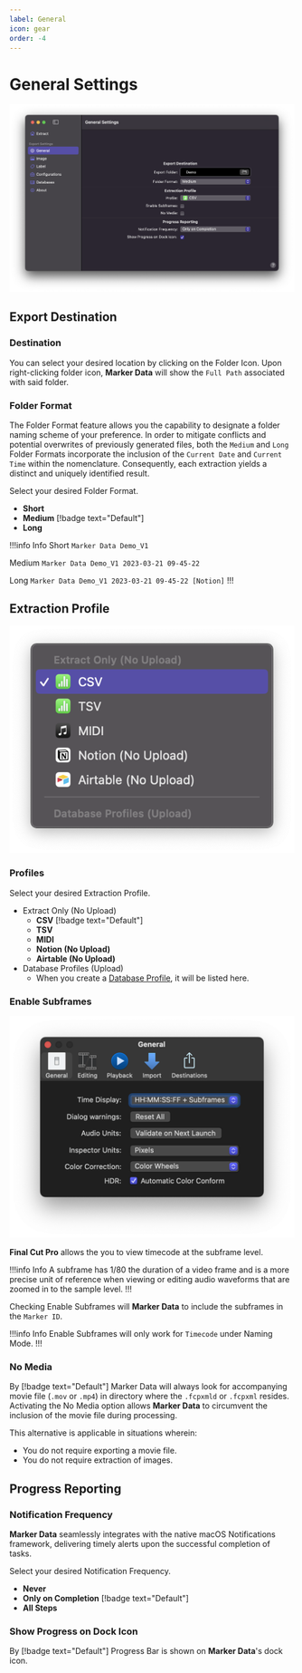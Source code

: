 ```yaml
---
label: General
icon: gear
order: -4
---
```

# General Settings

![General Settings](/assets/md-general-settings.png)

## Export Destination

### Destination

You can select your desired location by clicking on the Folder Icon. Upon right-clicking folder icon, **Marker Data** will show the `Full Path` associated with said folder.

### Folder Format

The Folder Format feature allows you the capability to designate a folder naming scheme of your preference. In order to mitigate conflicts and potential overwrites of previously generated files, both the `Medium` and `Long` Folder Formats incorporate the inclusion of the `Current Date` and `Current Time` within the nomenclature. Consequently, each extraction yields a distinct and uniquely identified result.

Select your desired Folder Format.
- **Short**
- **Medium** [!badge text="Default"]
- **Long**

!!!info Info
Short
`Marker Data Demo_V1`

Medium
`Marker Data Demo_V1 2023-03-21 09-45-22`

Long
`Marker Data Demo_V1 2023-03-21 09-45-22 [Notion]`
!!!

## Extraction Profile

![Extraction Profile](/assets/md-general-settings-extraction-profile.png)

### Profiles

Select your desired Extraction Profile.

- Extract Only (No Upload)
	- **CSV** [!badge text="Default"]
	- **TSV**
	- **MIDI**
	- **Notion (No Upload)**
	- **Airtable (No Upload)**
- Database Profiles (Upload)
	- When you create a [Database Profile](/user-guide/databases), it will be listed here.

### Enable Subframes

![Final Cut Pro's Time Display](/assets/fcp-subframes.png)

**Final Cut Pro** allows the you to view timecode at the subframe level.

!!!info Info
A subframe has 1/80 the duration of a video frame and is a more precise unit of reference when viewing or editing audio waveforms that are zoomed in to the sample level.
!!!

Checking Enable Subframes will **Marker Data** to include the subframes in the `Marker ID`.

!!!info Info
Enable Subframes will only work for `Timecode` under Naming Mode.
!!!

### No Media

By [!badge text="Default"] Marker Data will always look for accompanying movie file (`.mov` or `.mp4`) in directory where the `.fcpxmld` or `.fcpxml` resides. Activating the No Media option allows **Marker Data** to circumvent the inclusion of the movie file during processing.

This alternative is applicable in situations wherein:

- You do not require exporting a movie file.
- You do not require extraction of images.

## Progress Reporting

### Notification Frequency

**Marker Data** seamlessly integrates with the native macOS Notifications framework, delivering timely alerts upon the successful completion of tasks.

Select your desired Notification Frequency.
- **Never**
- **Only on Completion** [!badge text="Default"]
- **All Steps**

### Show Progress on Dock Icon

By [!badge text="Default"] Progress Bar is shown on **Marker Data**'s dock icon.
